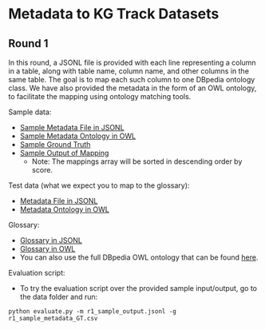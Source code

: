 # Metadata to KG Track Datasets

## Round 1

In this round, a JSONL file is provided with each line representing a column in a table, along with table name, column name, and other columns in the same table. The goal is to map each such column to one DBpedia ontology class. We have also provided the metadata in the form of an OWL ontology, to facilitate the mapping using ontology matching tools.

Sample data:
- [Sample Metadata File in JSONL](r1_sample_metadata.jsonl)
- [Sample Metadata Ontology in OWL](r1_sample_metadata.owl)
- [Sample Ground Truth](r1_sample_GT.csv)
- [Sample Output of Mapping](r1_sample_output.jsonl)
  - Note: The mappings array will be sorted in descending order by score.

Test data (what we expect you to map to the glossary):
- [Metadata File in JSONL](r1_test_metadata.jsonl)
- [Metadata Ontology in OWL](r1_test_metadata.owl)

Glossary:
- [Glossary in JSONL](r1_glossary.jsonl)
- [Glossary in OWL](r1_glossary.owl)
- You can also use the full DBpedia OWL ontology that can be found [here](https://github.com/dbpedia/dbpedia/tree/master/ontology).

Evaluation script:
- To try the evaluation script over the provided sample input/output, go to the data folder and run:
```
python evaluate.py -m r1_sample_output.jsonl -g r1_sample_metadata_GT.csv
```
